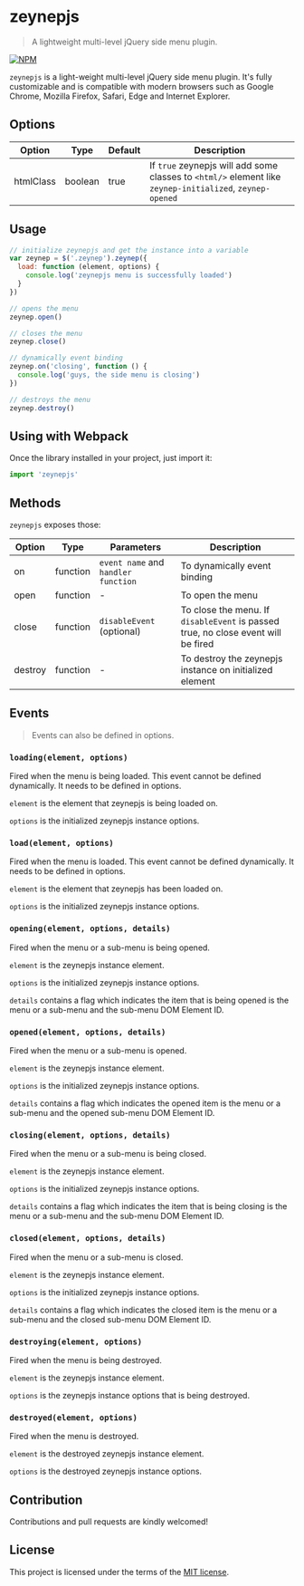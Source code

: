 # zeynepjs
> A lightweight multi-level jQuery side menu plugin.

[![NPM](https://nodei.co/npm/zeynepjs.png)](https://nodei.co/npm/zeynepjs/)

`zeynepjs` is a light-weight multi-level jQuery side menu plugin. It's fully customizable and is compatible with modern browsers such as Google Chrome, Mozilla Firefox, Safari, Edge and Internet Explorer.

## Options

| Option            | Type     | Default | Description  |
| ---               | ---      | ---     | ---          |
| htmlClass         | boolean  | true    | If `true` zeynepjs will add some classes to `<html/>` element like `zeynep-initialized`, `zeynep-opened` |

## Usage

```js
// initialize zeynepjs and get the instance into a variable
var zeynep = $('.zeynep').zeynep({
  load: function (element, options) {
    console.log('zeynepjs menu is successfully loaded')
  }
})

// opens the menu
zeynep.open()

// closes the menu
zeynep.close()

// dynamically event binding
zeynep.on('closing', function () {
  console.log('guys, the side menu is closing')
})

// destroys the menu
zeynep.destroy()
```

## Using with Webpack
Once the library installed in your project, just import it:

```js
import 'zeynepjs'
```

## Methods

`zeynepjs` exposes those:

| Option            | Type     | Parameters                          | Description                                             |
| ---               | ---      | ---                                 | ---                                                     |
| on                | function | `event name` and `handler function` | To dynamically event binding                            |
| open              | function | - | To open the menu                                        |
| close             | function | `disableEvent` (optional) | To close the menu. If `disableEvent` is passed true, no close event will be fired  |
| destroy           | function | - | To destroy the zeynepjs instance on initialized element |

## Events

> Events can also be defined in options.

### `loading(element, options)`

Fired when the menu is being loaded. This event cannot be defined dynamically. It needs to be defined in options.

`element` is the element that zeynepjs is being loaded on.

`options` is the initialized zeynepjs instance options.

### `load(element, options)`

Fired when the menu is loaded. This event cannot be defined dynamically. It needs to be defined in options.

`element` is the element that zeynepjs has been loaded on.

`options` is the initialized zeynepjs instance options.

### `opening(element, options, details)`

Fired when the menu or a sub-menu is being opened.

`element` is the zeynepjs instance element.

`options` is the initialized zeynepjs instance options.

`details` contains a flag which indicates the item that is being opened is the menu or a sub-menu and the sub-menu DOM Element ID.

### `opened(element, options, details)`

Fired when the menu or a sub-menu is opened.

`element` is the zeynepjs instance element.

`options` is the initialized zeynepjs instance options.

`details` contains a flag which indicates the opened item is the menu or a sub-menu and the opened sub-menu DOM Element ID.

### `closing(element, options, details)`

Fired when the menu or a sub-menu is being closed.

`element` is the zeynepjs instance element.

`options` is the initialized zeynepjs instance options.

`details` contains a flag which indicates the item that is being closing is the menu or a sub-menu and the sub-menu DOM Element ID.

### `closed(element, options, details)`

Fired when the menu or a sub-menu is closed.

`element` is the zeynepjs instance element.

`options` is the initialized zeynepjs instance options.

`details` contains a flag which indicates the closed item is the menu or a sub-menu and the closed sub-menu DOM Element ID.

### `destroying(element, options)`

Fired when the menu is being destroyed.

`element` is the zeynepjs instance element.

`options` is the zeynepjs instance options that is being destroyed.

### `destroyed(element, options)`

Fired when the menu is destroyed.

`element` is the destroyed zeynepjs instance element.

`options` is the destroyed zeynepjs instance options.

## Contribution
Contributions and pull requests are kindly welcomed!

## License
This project is licensed under the terms of the [MIT license](https://github.com/hsynlms/zeynepjs/blob/master/LICENSE).

